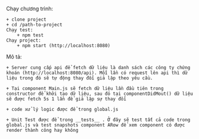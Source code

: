 Chạy chương trình:

    + clone project
    + cd /path-to-project
    Chạy test: 
        + npm test
    Chạy project:
        + npm start (http://localhost:8080)
Mô tả: 

    + Server cung cấp api để fetch dữ liệu là danh sách các công ty chứng khoán (http://localhost:8080/api). Mỗi lần có request lên api thì dữ liệu trong đó sẽ tự động thay đổi giả lập theo yêu cầu.
    
    + Tại component Main.js sẽ fetch dữ liệu lần đầu tiên trong constructor để khởi tạo dữ liệu, sau đó tại componentDidMout() dữ liệu sẽ được fetch 5s 1 lần để giả lập sự thay đổi 
    
    + code xử lý logic được để trong global.js
    
    + Unit Test được để trong __tests__ . Ở đây sẽ test tất cả code trong global.js và test snapshots component ARow để xem component có được render thành công hay không
    
